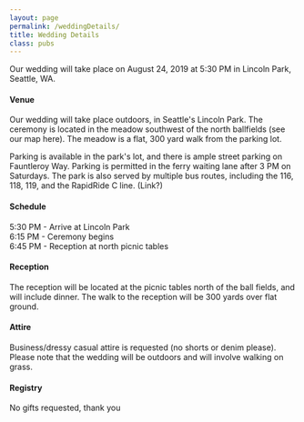 ```yaml
---
layout: page
permalink: /weddingDetails/
title: Wedding Details
class: pubs
---
```


<head>
  <!-- Global site tag (gtag.js) - Google Analytics -->
  <script async src="https://www.googletagmanager.com/gtag/js?id=UA-140670048-1"></script>
  <script>
    window.dataLayer = window.dataLayer || [];
    function gtag(){dataLayer.push(arguments);}
    gtag('js', new Date());

    gtag('config', 'UA-140670048-1');
  </script>
</head>

<p>
  Our wedding will take place on August 24, 2019 at 5:30 PM in Lincoln Park, Seattle, WA.
</p>
<p>
<h4>Venue</h4>
Our wedding will take place outdoors, in Seattle's Lincoln Park. The ceremony is located in the meadow southwest of the north ballfields (see our map here). The meadow is a flat, 300 yard walk from the parking lot.
</p>
<p>
Parking is available in the park's lot, and there is ample street parking on Fauntleroy Way. Parking is permitted in the ferry waiting lane after 3 PM on Saturdays. The park is also served by multiple bus routes, including the 116, 118, 119, and the RapidRide C line. (Link?)
</p>

<p>
<h4>Schedule</h4>
5:30 PM - Arrive at Lincoln Park<br>
6:15 PM - Ceremony begins<br>
6:45 PM - Reception at north picnic tables
</p>

<p>
<h4>Reception</h4>
The reception will be located at the picnic tables north of the ball fields, and will include dinner. The walk to the reception will be 300 yards over flat ground.
</p>

<p>
<h4>Attire</h4>
Business/dressy casual attire is requested (no shorts or denim please). Please note that the wedding will be outdoors and will involve walking on grass.
</p>

<p>
<h4>Registry</h4>
No gifts requested, thank you
</p>